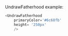 UndrawFatherhood example:
```js 
<UndrawFatherhood
    primaryColor='#6c68fb'
    height= '250px'
    />
```